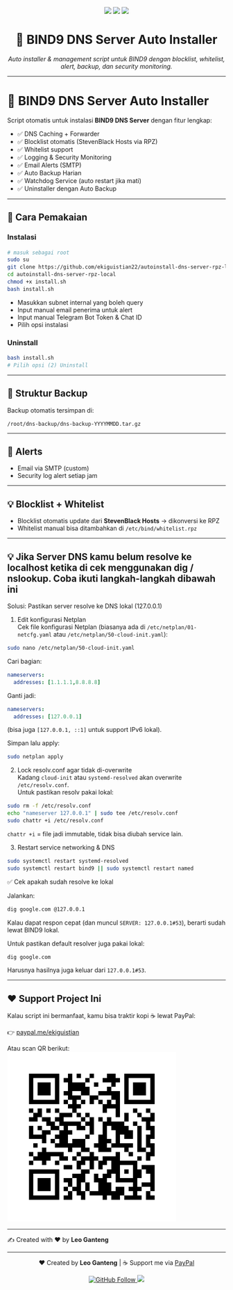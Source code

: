 <p align="center">
  <img src="https://img.shields.io/badge/Project-BIND9%20Auto%20Installer-blue?style=for-the-badge&logo=linux" />
  <img src="https://img.shields.io/badge/License-GPL.3.0-green?style=for-the-badge" />
  <img src="https://img.shields.io/badge/Maintained-Yes-success?style=for-the-badge" />
</p>

<h1 align="center">🚀 BIND9 DNS Server Auto Installer</h1>

<p align="center">
  <i>Auto installer & management script untuk BIND9 dengan blocklist, whitelist, alert, backup, dan security monitoring.</i>
</p>

---

# 🚀 BIND9 DNS Server Auto Installer

Script otomatis untuk instalasi **BIND9 DNS Server** dengan fitur lengkap:

- ✅ DNS Caching + Forwarder
- ✅ Blocklist otomatis (StevenBlack Hosts via RPZ)
- ✅ Whitelist support
- ✅ Logging & Security Monitoring
- ✅ Email Alerts (SMTP)
- ✅ Auto Backup Harian
- ✅ Watchdog Service (auto restart jika mati)
- ✅ Uninstaller dengan Auto Backup

---

## 📌 Cara Pemakaian

### Instalasi
```bash
# masuk sebagai root
sudo su
git clone https://github.com/ekiguistian22/autoinstall-dns-server-rpz-local
cd autoinstall-dns-server-rpz-local
chmod +x install.sh
bash install.sh
```

- Masukkan subnet internal yang boleh query
- Input manual email penerima untuk alert
- Input manual Telegram Bot Token & Chat ID
- Pilih opsi instalasi

### Uninstall
```bash
bash install.sh
# Pilih opsi (2) Uninstall
```

---

## 📂 Struktur Backup
Backup otomatis tersimpan di:
```
/root/dns-backup/dns-backup-YYYYMMDD.tar.gz
```

---

## 🔔 Alerts
- Email via SMTP (custom)
- Security log alert setiap jam

---

## 💡 Blocklist + Whitelist
- Blocklist otomatis update dari **StevenBlack Hosts** → dikonversi ke RPZ
- Whitelist manual bisa ditambahkan di `/etc/bind/whitelist.rpz`

---
## 💡 Jika Server DNS kamu belum resolve ke localhost ketika di cek menggunakan dig / nslookup. Coba ikuti langkah-langkah dibawah ini
Solusi: Pastikan server resolve ke DNS lokal (127.0.0.1)

1. Edit konfigurasi Netplan  
Cek file konfigurasi Netplan (biasanya ada di `/etc/netplan/01-netcfg.yaml` atau `/etc/netplan/50-cloud-init.yaml`):

```bash
sudo nano /etc/netplan/50-cloud-init.yaml
```

Cari bagian:
```yaml
nameservers:
  addresses: [1.1.1.1,8.8.8.8]
```

Ganti jadi:
```yaml
nameservers:
  addresses: [127.0.0.1]
```

(bisa juga `[127.0.0.1, ::1]` untuk support IPv6 lokal).

Simpan lalu apply:
```bash
sudo netplan apply
```

2. Lock resolv.conf agar tidak di-overwrite  
Kadang `cloud-init` atau `systemd-resolved` akan overwrite `/etc/resolv.conf`.  
Untuk pastikan resolv pakai lokal:

```bash
sudo rm -f /etc/resolv.conf
echo "nameserver 127.0.0.1" | sudo tee /etc/resolv.conf
sudo chattr +i /etc/resolv.conf
```

`chattr +i` = file jadi immutable, tidak bisa diubah service lain.

3. Restart service networking & DNS
```bash
sudo systemctl restart systemd-resolved
sudo systemctl restart bind9 || sudo systemctl restart named
```

✅ Cek apakah sudah resolve ke lokal

Jalankan:
```bash
dig google.com @127.0.0.1
```

Kalau dapat respon cepat (dan muncul `SERVER: 127.0.0.1#53`), berarti sudah lewat BIND9 lokal.

Untuk pastikan default resolver juga pakai lokal:
```bash
dig google.com
```

Harusnya hasilnya juga keluar dari `127.0.0.1#53`.

---

## ❤️ Support Project Ini
Kalau script ini bermanfaat, kamu bisa traktir kopi ☕ lewat PayPal:  

👉 [paypal.me/ekiguistian](https://www.paypal.me/ekiguistian22)

Atau scan QR berikut:  
![PayPal QR](paypal_qr_ekiguistian22.png)

---

✍️ Created with ❤️ by **Leo Ganteng**

---

<p align="center">
  ❤️ Created by <b>Leo Ganteng</b> | 
  ☕ Support me via <a href="https://www.paypal.me/ekiguistian22">PayPal</a>
</p>

<p align="center">
  <a href="https://github.com/ekiguistian">
    <img src="https://img.shields.io/github/followers/ekiguistian?label=Follow%20me&style=social" alt="GitHub Follow" />
  </a>
  <a href="https://github.com/ekiguistian?tab=repositories">
    <img src="https://img.shields.io/badge/More%20Projects-GitHub-orange?style=flat-square" />
  </a>
</p>
